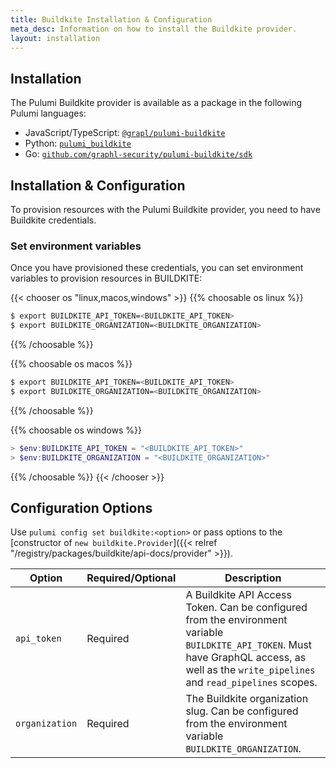 ```yaml
---
title: Buildkite Installation & Configuration
meta_desc: Information on how to install the Buildkite provider.
layout: installation
---
```


## Installation

The Pulumi Buildkite provider is available as a package in the following Pulumi languages:

* JavaScript/TypeScript: [`@grapl/pulumi-buildkite`](https://www.npmjs.com/package/@grapl/pulumi-buildkite)
* Python: [`pulumi_buildkite`](https://pypi.org/project/pulumi-buildkite/)
* Go: [`github.com/graphl-security/pulumi-buildkite/sdk`](https://pkg.go.dev/github.com/grapl-security/pulumi-buildkite/sdk)

## Installation & Configuration

To provision resources with the Pulumi Buildkite provider, you need to have
Buildkite credentials.

### Set environment variables

Once you have provisioned these credentials, you can set environment
variables to provision resources in BUILDKITE:

{{< chooser os "linux,macos,windows" >}}
{{% choosable os linux %}}

```bash
$ export BUILDKITE_API_TOKEN=<BUILDKITE_API_TOKEN>
$ export BUILDKITE_ORGANIZATION=<BUILDKITE_ORGANIZATION>
```

{{% /choosable %}}

{{% choosable os macos %}}

```bash
$ export BUILDKITE_API_TOKEN=<BUILDKITE_API_TOKEN>
$ export BUILDKITE_ORGANIZATION=<BUILDKITE_ORGANIZATION>
```

{{% /choosable %}}

{{% choosable os windows %}}

```powershell
> $env:BUILDKITE_API_TOKEN = "<BUILDKITE_API_TOKEN>"
> $env:BUILDKITE_ORGANIZATION = "<BUILDKITE_ORGANIZATION>"
```

{{% /choosable %}}
{{< /chooser >}}

## Configuration Options

Use `pulumi config set buildkite:<option>` or pass options to the [constructor of `new buildkite.Provider`]({{< relref "/registry/packages/buildkite/api-docs/provider" >}}).

| Option          | Required/Optional | Description                                                                                                       |
|-----------------|-------------------|-------------------------------------------------------------------------------------------------------------------|
| `api_token`     | Required          | A Buildkite API Access Token. Can be configured from the environment variable `BUILDKITE_API_TOKEN`. Must have GraphQL access, as well as the `write_pipelines` and `read_pipelines` scopes. |
| `organization`  | Required          | The Buildkite organization slug. Can be configured from the environment variable `BUILDKITE_ORGANIZATION`. |
